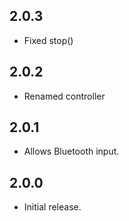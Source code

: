 ## 2.0.3

* Fixed stop()

## 2.0.2

* Renamed controller

## 2.0.1

* Allows Bluetooth input.

## 2.0.0

* Initial release.
